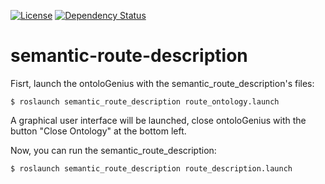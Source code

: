  [![License][License-Image]][License-Url]
 [![Dependency Status][Dependency-Image]][Dependency-Url]


# semantic-route-description

Fisrt, launch the ontoloGenius with the semantic_route_description's files:
```
$ roslaunch semantic_route_description route_ontology.launch
```
A graphical user interface will be launched, close ontoloGenius with the button "Close Ontology" at the bottom left.

Now, you can run the semantic_route_description:
```
$ roslaunch semantic_route_description route_description.launch
```


[License-Url]: https://opensource.org/licenses/Apache-2.0
[License-Image]: https://img.shields.io/badge/License-Apache%202.0-blue.svg
[Dependency-Image]: https://img.shields.io/badge/dependencies-ontoloGenius-1eb0fc.svg
[Dependency-Url]: https://github.com/sarthou/ontologenius
